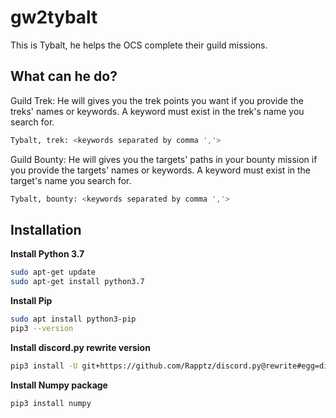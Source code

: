 # gw2tybalt
This is Tybalt, he helps the OCS  complete their guild missions.

## What can he do?
Guild Trek: He will gives you the trek points you want if you provide the treks' names or keywords. A keyword must exist in the trek's name you search for. 
```sh
Tybalt, trek: <keywords separated by comma ','>
```
Guild Bounty: He will gives you the targets' paths in your bounty mission if you provide the targets' names or keywords. A keyword must exist in the target's name you search for. 
```sh
Tybalt, bounty: <keywords separated by comma ','> 
```
  
## Installation

**Install Python 3.7**  
```sh
sudo apt-get update
sudo apt-get install python3.7
```

**Install Pip**  
```sh
sudo apt install python3-pip
pip3 --version
```

**Install discord.py rewrite version**  
```sh
pip3 install -U git+https://github.com/Rapptz/discord.py@rewrite#egg=discord.py[voice]
```

**Install Numpy package**  
```sh
pip3 install numpy
```
